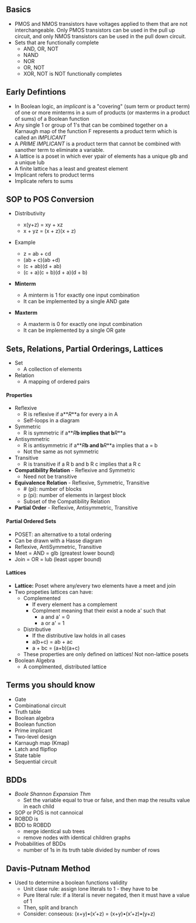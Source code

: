 ## Basics
- PMOS and NMOS transistors have voltages applied to them that are not interchangeable. Only PMOS transistors can be used in the pull up circuit, and only NMOS transistors can be used in the pull down circuit.
- Sets that are functionally complete
  - AND, OR, NOT
  - NAND
  - NOR
  - OR, NOT
  - XOR, NOT is NOT functionally completes

## Early Defintions
- In Boolean logic, an *implicant* is a "covering" (sum term or product term) of one or more minterms in a sum of products (or maxterms in a product of sums) of a Boolean function
- Any single 1 or group of 1's that can be combined together on a Karnaugh map of the function F represents a product term which is called an *IMPLICANT*
- A *PRIME IMPLICANT* is a product term that cannot be combined with sanother term to eliminate a variable.
- A lattice is a poset in which ever ypair of elements has a unique glb and a unique lub
- A finite lattice has a least and greatest element
- Implicant refers to product terms
- Implicate refers to sums

## SOP to POS Conversion
- Distributivity
  - x(y+z) = xy + xz
  - x + yz = (x + z)(x + z)
- Example
  - z = ab + cd
  - (ab + c)(ab +d)
  - (c + ab)(d + ab)
  - (c + a)(c + b)(d + a)(d + b)

- **Minterm**
  - A minterm is 1 for exactly one input combination
  - It can be implemented by a single AND gate
- **Maxterm**
  - A maxterm is 0 for exactly one input combination
  - It can be implemented by a single OR gate


## Sets, Relations, Partial Orderings, Lattices
- Set
  - A collection of elements
- Relation
  - A mapping of ordered pairs

#### Properties
- Reflexive
  - R is reflexive if a**_R_**a for every a in A
  - Self-loops in a diagram
- Symmetric
  - R is symmetric if a**_R_**b implies that b**_R_**a
- Antisymmetric
  - R is antisymmetric if a**_R_**b and b**_R_**a implies that a = b
  - Not the same as not symmetric
- Transitive
  - R is transitive if a R b and b R c implies that a R c
- **Compatibility Relation** - Reflexive and Symmetric
  - Need not be transitive
- **Equivalence Relation** - Reflexive, Symmetric, Transitive
  - \# (pi): number of blocks
  - p (pi): number of elements in largest block
  - Subset of the Compatibility Relation
- **Partial Order** - Reflexive, Antisymmetric, Transitive

#### Partial Ordered Sets
- POSET: an alternative to a total ordering
- Can be drawn with a Hasse diagram
- Reflexive, AntiSymmetric, Transitive
- Meet = AND = glb (greatest lower bound)
- Join = OR = lub (least upper bound)

#### Lattices
- **Lattice:** Poset where any/every two elements have a meet and join
- Two propeties lattices can have:
  - Complemented
    - If every element has a complement
    - Complment meaning that their exist a node a' such that
      - a and a' = 0
      - a or a' = 1
  - Distributive
    - If the distributive law holds in all cases
    - a(b+c) = ab + ac
    - a + bc = (a+b)(a+c)
  - These properties are only defined on lattices!  Not non-lattice posets
- Boolean Algebra
  - A complmented, distributed lattice

## Terms you should know
- Gate
- Combinational circuit
- Truth table
- Boolean algebra
- Boolean function
- Prime implicant
- Two-level design
- Karnaugh map (Kmap)
- Latch and flipflop
- State table
- Sequential circuit

## BDDs
- *Boole Shannon Expansion Thm*
  - Set the variable equal to true or false, and then map the results value in each child
- SOP or POS is not cannoical
- ROBDD is
- BDD to ROBDD
  - merge identical sub trees
  - remove nodes with identical children graphs
- Probabilities of BDDs
  - number of 1s in its truth table divided by number of rows

## Davis-Putnam Method
- Used to determine a boolean functions validity
  - Unit clase rule: assign lone literals to 1 - they have to be
  - Pure literal rule: if a literal is never negated, then it must have a value of 1
  - Then, split and branch
  - Consider: conseous: (x+y)•(x’+z) = (x+y)•(x’+z)•(y+z)

